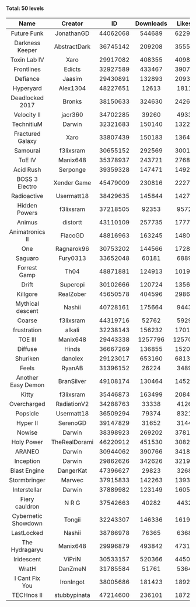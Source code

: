 #### Total: 50 levels

| Name | Creator | ID | Downloads | Likes |
|:---:|:---:|:---:|:---:|:---:|
| Future Funk | JonathanGD | 44062068 | 544689 | 62297
| Darkness Keeper | AbstractDark | 36745142 | 209208 | 35558
| Toxin Lab IV | Xaro | 29917082 | 408355 | 40982
| Frontlines | Edicts | 32927589 | 433467 | 39079
| Defiance | Jaasim | 29430891 | 132893 | 20933
| Hyperyard | Alex1304 | 48227651 | 12613 | 1811
| Deadlocked 2017 | Bronks | 38150633 | 324630 | 24260
| Velocity II | jacr360 | 34702285 | 39260 | 4933
| TechnitiuM | Darwin | 32321683 | 150140 | 13225
| Fractured Galaxy  | Xaro | 33807439 | 150183 | 13645
| Samourai | f3lixsram | 30655152 | 292569 | 30013
| ToE IV  | Manix648 | 35378937 | 243721 | 27680
| Acid Rush | Serponge | 39359328 | 147471 | 14923
| BOSS 3 Electro | Xender Game | 45479009 | 230816 | 22278
| Radioactive | Usermatt18 | 38429635 | 145844 | 14274
| Hidden Powers | f3lixsram | 37218505 | 92353 | 9572
| Animus | distortt | 43110109 | 257735 | 17776
| Animatronics II | FlacoGD | 48816963 | 163245 | 14809
| One | Ragnarok96 | 30753202 | 144566 | 17286
| Saguaro | Fury0313 | 33652048 | 60181 | 6889
| Forrest Gamp | Th04 | 48871881 | 124913 | 10198
| Drift | Superopi | 30102666 | 120724 | 13561
| Killgore | RealZober | 45650578 | 404596 | 29862
| Mythical descent | Nashii | 40728161 | 175664 | 9443
| Coarse | f3lixsram | 44319716 | 52762 | 5929
| frustration | alkali | 32238143 | 156232 | 17014
| TOE III | Manix648 | 29443338 | 1257796 | 125700
| Diffuse | Hinds | 36667269 | 136855 | 15203
| Shuriken | danolex | 29123017 | 653160 | 68136
| Feels | RyanAB | 31396152 | 26224 | 3489
| Another Easy Demon | BranSilver | 49108174 | 130464 | 14529
| Kitty | f3lixsram | 35446873 | 163499 | 20842
| Overcharged | RadiationV2 | 34288763 | 33338 | 4126
| Popsicle | Usermatt18 | 36509294 | 79374 | 8321
| Hyper II | SerenoGD | 39147829 | 31652 | 3144
| Nowise | Darwin | 38398923 | 269202 | 37816
| Holy Power | TheRealDorami | 46220912 | 451530 | 30822
| ARANEO | Darwin | 30944062 | 390766 | 34186
| Inception | Darwin | 29862626 | 342626 | 32193
| Blast Engine | DangerKat | 47396627 | 29823 | 3268
| Stormbringer | Marwec | 37915833 | 142263 | 13931
| Interstellar | Darwin | 37889982 | 123149 | 16055
| Fiery cauldron | N R G | 37542663 | 40282 | 4432
| Cybernetic Showdown  | Tongii | 32243307 | 146336 | 16198
| LastLocked | Nashii | 38786978 | 76365 | 6368
| The Hydragaryu | Manix648 | 29996879 | 493842 | 47314
| Iridescent | ViPriN | 30533157 | 520366 | 44500
| WratH | DanZmeN | 31785584 | 51761 | 5364
| I Cant Fix You | IronIngot | 38005686 | 181423 | 18929
| TECHnos II | stubbypinata | 47214600 | 236101 | 18726
